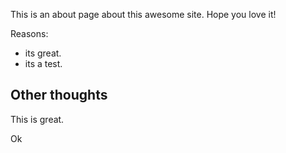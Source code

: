 This is an about page about this awesome site.
Hope you love it!

Reasons:
- its great.
- its a test.

## Other thoughts

This is great.

Ok
